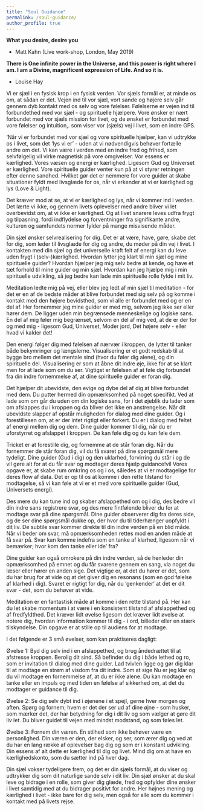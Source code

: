 ```yaml
---
title: "Soul Guidance"
permalink: /soul-guidance/
author_profile: true
---
```


**What you desire, desire you**
- Matt Kahn (Live work-shop, London, May 2019)

**There is One infinite power in the Universe, and this power is right where I am. I am a Divine, magnificent expression of Life. And so it is.** 
- Louise Hay

Vi er sjæl i en fysisk krop i en fysisk verden. Vor sjæls formål er, at minde os om, at sådan er det. 
Vejen ind til vor sjæl, vort sande og højere selv går gennem dyb kontakt med os selv og vore følelser. Følelserne er vejen ind til forbundethed med vor sjæl - og spirituelle hjælpere.  Vore ønsker er nært forbundet med vor sjæls mission for livet, og de ønsket er forbundet med vore følelser og intuition,.  som viser vor (sjæls) vej i livet, som en indre GPS.

‘Når vi er forbundet med vor sjæl og vore spirituelle hjælper, kan vi udtrykke os i livet, som det ‘lys vi er’ - uden at vi nødvendigvis behøver fortælle andre om det. Vi kan være i verden med en indre fred og frihed, som selvfølgelig vil virke magnetisk på vore omgivelser.
Vor essens er kærlighed. Vores væsen og energi er kærlighed. Ligesom Gud og Universet er kærlighed. Vore spirituelle guider venter kun på at vi styrer retningen efter denne sandhed. Hvilket gør det er nemmere for vore guider at skabe situationer fyldt med livsglæde for os, når vi erkender at vi er kærlighed og lys (Love & Light).

Det kræver mod at se, at vi er kærlighed og lys, når vi kommer ind i verden. Det lærte vi ikke, og gennem livets oplevelser med andre bliver vi let overbevidst om, at vi ikke er kærlighed. Og at livet snarere leves udfra frygt og tilpasning, fordi indflydelse og forventninger fra signifikante andre, kulturen og samfundets normer fylder på mange misvisende måder.

Din sjæl ønsker selvrealisering for dig. Det er at være, have, gøre, skabe det for dig, som leder til livsglæde for dig og andre, du møder på din vej i livet. I kontakten med din sjæl og det universelle kraft felt af energi kan du leve uden frygt i (selv-)kærlighed.
Hvordan lytter jeg klart til min sjæl og mine spirituelle guider? Hvordan hjælper jeg mig selv bedre at kende, og have et tæt forhold til mine guider og min sjæl. Hvordan kan jeg hjælpe mig i min spirituelle udvikling, så jeg bedre kan lade min spirituelle rolle fylde i mit liv.

Meditation ledte mig på vej, eller blev jeg ledt af min sjæl til meditation - for det er en af de bedste måder at blive forbundet med sig selv på og komme i kontakt med den højere bevidsthed, som vi alle er forbundet med og er en del af. Her fornemmer jeg mine guider er med mig, selvom jeg ikke ser eller hører dem. De ligger uden min begrænsede menneskelige og logiske sans.
En del af mig føler mig begrænset, selvom en del af mig ved, at de er der for og med mig - ligesom Gud, Universet, Moder jord, Det højere selv - eller hvad vi kalder det!

Den energi følger dig med følelsen af nærvær i kroppen, de lytter til tanker både bekymringer og længslerne. Visualisering er et godt redskab til at bygge bro mellem det mentale sind (hvor du føler dig alene), og din spirituelle del. Visualisering er som at åbne dit indre øje, ikke for at se klart men for at lade som om du ser. Vigtigst er følelsen af at føle dig forbundet fra din indre fornemmelse af, at dine spirituelle guider er foran dig.

Det hjælper dit ubevidste, den evige og dybe del af dig at blive forbundet med dem. Du putter hermed din opmærksomhed på noget specifikt. 
Ved at lade som om går du uden om din logiske sans, for i det øjeblik du lader som om afslappes du i kroppen og da bliver det ikke en anstrengelse. Når dit ubevidste slapper af opstår muligheden for dialog med dine guider. Og i forestillesen om, at er der intet rigtigt eller forkert. Du er i dialog med feltet af energi mellem dig og dem. Dine guider kommer til dig, når du er uforstyrret og afslappet i kroppen. De kan føle dig og du kan føle dem.

Tricket er at forestille dig, og fornemme at de står foran dig. Når du fornemmer de står foran dig, vil du få svaret på dine spørgsmål mere tydeligt. Dine guider (Gud i dig) og den uklarhed, forvirring du står i og de vil gøre alt for at du får svar og modtager deres hjælp guidance!vil
Vores opgave er, at skabe rum omkring os og i os, således at vi er modtagelige for deres flow af data. Det er op til os at komme i den rette tilstand for modtagelse, så vi kan føle at vi er et med vore spirituelle guider (Gud, Universets energi).

Des mere du kan tune ind og skaber afslappethed om og i dig, des bedre vil din indre sans registrere svar, og des mere fintfølende bliver du for at modtage svar på dine spørgsmål. Dine guider observerer dig fra deres side, og de ser dine spørgsmål dukke op, der hvor du til tiderhænger uopfyldt i dit liv.
De subtile svar kommer direkte til din indre verden på en blid måde. Når vi beder om svar, må opmærksomheden rettes mod en anden måde at få svar på. Svar kan komme indefra som en tanke af klarhed, ligesom når vi bemærker; hvor kom den tanke eller ide’ fra?

Dine guider kan også omrokere på din indre verden, så de henleder din opmærksomhed på emnet og du får svarene gennem en sang, via noget du læser eller hører en anden sige. Det vigtige er,  at det du hører er det, som du har brug for at vide og at det giver dig en resonans (som en god følelse af klarhed i dig). Svaret er rigtigt for dig, når du ‘genkender’ at det er dit svar - det, som du behøver at vide.

Meditation er en fantastisk måde at komme i den rette tilstand på. Her kan du let skabe momentum i at være i en konsistent tilstand af afslappethed og af fredfyldthed. Det kræver lidt øvelse ligesom det kræver lidt øvelse at notere dig, hvordan information kommer til dig - i ord, billeder eller en stærk tilskyndelse. Din opgave er at stille op til audiens for at modtage.

I det følgende er 3 små øvelser, som kan praktiseres dagligt:

Øvelse 1: Byd dig selv ind i en afslappethed, og brug åndedrættet til at afstresse kroppen. Berolig dit sind. Så befinder du dig i både lethed og ro, som er invitation til dialog med dine guider. Lad tvivlen ligge og gør dig klar til at modtage en strøm af visdom fra dit indre. Som at sige Nu er jeg klar og du vil modtage en fornemmelse af, at du er ikke alene. Du kan modtage en tanke eller en impuls og med tiden en følelse af sikkerhed om,  at det du modtager er guidance til dig.

Øvelse 2: Se dig selv dybt ind i øjenene i et spejl, gerne hver morgen og aften. Spørg og fornem; hvem er det der ser ud af dine øjne - som husker, som mærker det, der har betydning for dig i dit liv og som vælger at gøre dit liv let. Du bliver guidet til vejen med mindst modstand, og som føles let.

Øvelse 3: Fornem din væren. En stilhed som ikke behøver være en personlighed. Din væren er den, der elsker, og ser, som ærer dig og ved at du har en lang række af oplevelser bag dig og som er i konstant udvikling. Din essens af alt dette er kærlighed til dig og livet. Mind dig om at have en kærlighedskonto, som du sætter ind på hver dag.

Din sjæl vokser tydeligere frem, og det er din sjæls formål, at du viser og udtrykker dig som dit naturlige sande selv i dit liv. Din sjæl ønsker at du skal leve og bidrage i en rolle, som giver dig glæde, fred og opfylder dine ønsker i livet samtidig med at du bidrager positivt for andre. Her højnes mening og kærlighed i livet - ikke bare for dig selv, men også for alle som du kommer i kontakt med på livets rejse.



